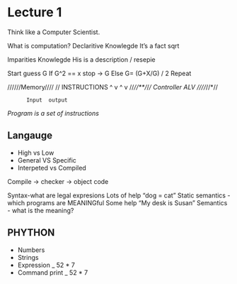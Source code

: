 # Lecture 1
Think like a Computer Scientist.

What is computation?
Declaritive  Knowlegde
It’s a fact sqrt

Imparities Knowlegde
His is a description / resepie

Start guess G
If G^2 == x stop -> G
Else G= (G+X/G) / 2
Repeat



//////Memory//// //    INSTRUCTIONS
      ^  v		 ^ v			//*//**/*/*/
Controller 	   	ALV			*/*///*//*//

          Input  output

_Program is a set of instructions_



## Langauge
- High vs Low
- General VS Specific
- Interpeted vs Compiled

Compile -> checker -> object code


Syntax-what are legal expresions 				Lots of help
	“dog = cat”
Static semantics - which programs are MEANINGful		Some help
	“My desk is  Susan”
Semantics - what is the meaning?



## PHYTHON
- Numbers
- Strings
- Expression _ 52 * 7
- Command print _ 52 * 7
